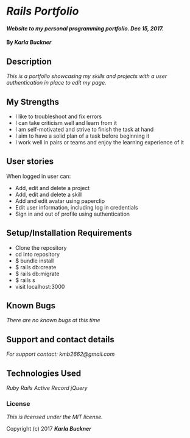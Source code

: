 # _Rails Portfolio_

#### _Website to my personal programming portfolio. Dec 15, 2017._

#### By _**Karla Buckner**_

## Description

_This is a portfolio showcasing my skills and projects with a user authentication in place to edit my page._

## My Strengths

* I like to troubleshoot and fix errors
* I can take criticism well and learn from it
* I am self-motivated and strive to finish the task at hand
* I aim to have a solid plan of a task before beginning it
* I work well in pairs or teams and enjoy the learning experience of it

## User stories

When logged in user can:
* Add, edit and delete a project
* Add, edit and delete a skill
* Add and edit avatar using paperclip
* Edit user information, including log in credentials
* Sign in and out of profile using authentication

## Setup/Installation Requirements

* Clone the repository
* cd into repository
* $ bundle install
* $ rails db:create
* $ rails db:migrate
* $ rails s
* visit localhost:3000

## Known Bugs

_There are no known bugs at this time_

## Support and contact details

_For support contact:
  kmb2662@gmail.com_

## Technologies Used

_Ruby_
_Rails_
_Active Record_
_jQuery_

### License

*This is licensed under the MIT license.*

Copyright (c) 2017 **_Karla Buckner_**
